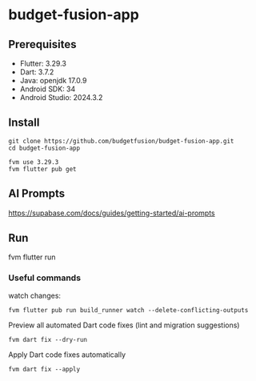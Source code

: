 # budget-fusion-app

## Prerequisites

- Flutter: 3.29.3
- Dart:  3.7.2
- Java: openjdk 17.0.9
- Android SDK: 34
- Android Studio: 2024.3.2

## Install

```
git clone https://github.com/budgetfusion/budget-fusion-app.git
cd budget-fusion-app

fvm use 3.29.3  
fvm flutter pub get
```

## AI Prompts

https://supabase.com/docs/guides/getting-started/ai-prompts

## Run

fvm flutter run

### Useful commands

watch changes:

```
fvm flutter pub run build_runner watch --delete-conflicting-outputs
```

Preview all automated Dart code fixes (lint and migration suggestions)

```
fvm dart fix --dry-run
```

Apply Dart code fixes automatically

```
fvm dart fix --apply
```
